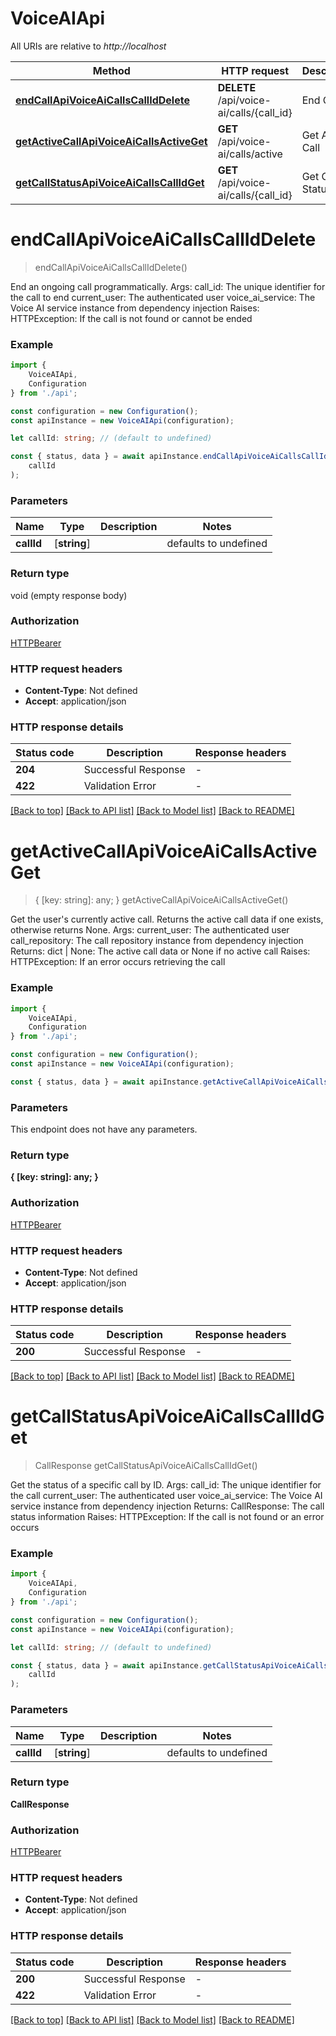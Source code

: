 # VoiceAIApi

All URIs are relative to *http://localhost*

|Method | HTTP request | Description|
|------------- | ------------- | -------------|
|[**endCallApiVoiceAiCallsCallIdDelete**](#endcallapivoiceaicallscalliddelete) | **DELETE** /api/voice-ai/calls/{call_id} | End Call|
|[**getActiveCallApiVoiceAiCallsActiveGet**](#getactivecallapivoiceaicallsactiveget) | **GET** /api/voice-ai/calls/active | Get Active Call|
|[**getCallStatusApiVoiceAiCallsCallIdGet**](#getcallstatusapivoiceaicallscallidget) | **GET** /api/voice-ai/calls/{call_id} | Get Call Status|

# **endCallApiVoiceAiCallsCallIdDelete**
> endCallApiVoiceAiCallsCallIdDelete()

End an ongoing call programmatically.  Args:     call_id: The unique identifier for the call to end     current_user: The authenticated user     voice_ai_service: The Voice AI service instance from dependency injection  Raises:     HTTPException: If the call is not found or cannot be ended

### Example

```typescript
import {
    VoiceAIApi,
    Configuration
} from './api';

const configuration = new Configuration();
const apiInstance = new VoiceAIApi(configuration);

let callId: string; // (default to undefined)

const { status, data } = await apiInstance.endCallApiVoiceAiCallsCallIdDelete(
    callId
);
```

### Parameters

|Name | Type | Description  | Notes|
|------------- | ------------- | ------------- | -------------|
| **callId** | [**string**] |  | defaults to undefined|


### Return type

void (empty response body)

### Authorization

[HTTPBearer](../README.md#HTTPBearer)

### HTTP request headers

 - **Content-Type**: Not defined
 - **Accept**: application/json


### HTTP response details
| Status code | Description | Response headers |
|-------------|-------------|------------------|
|**204** | Successful Response |  -  |
|**422** | Validation Error |  -  |

[[Back to top]](#) [[Back to API list]](../README.md#documentation-for-api-endpoints) [[Back to Model list]](../README.md#documentation-for-models) [[Back to README]](../README.md)

# **getActiveCallApiVoiceAiCallsActiveGet**
> { [key: string]: any; } getActiveCallApiVoiceAiCallsActiveGet()

Get the user\'s currently active call.  Returns the active call data if one exists, otherwise returns None.  Args:     current_user: The authenticated user     call_repository: The call repository instance from dependency injection  Returns:     dict | None: The active call data or None if no active call  Raises:     HTTPException: If an error occurs retrieving the call

### Example

```typescript
import {
    VoiceAIApi,
    Configuration
} from './api';

const configuration = new Configuration();
const apiInstance = new VoiceAIApi(configuration);

const { status, data } = await apiInstance.getActiveCallApiVoiceAiCallsActiveGet();
```

### Parameters
This endpoint does not have any parameters.


### Return type

**{ [key: string]: any; }**

### Authorization

[HTTPBearer](../README.md#HTTPBearer)

### HTTP request headers

 - **Content-Type**: Not defined
 - **Accept**: application/json


### HTTP response details
| Status code | Description | Response headers |
|-------------|-------------|------------------|
|**200** | Successful Response |  -  |

[[Back to top]](#) [[Back to API list]](../README.md#documentation-for-api-endpoints) [[Back to Model list]](../README.md#documentation-for-models) [[Back to README]](../README.md)

# **getCallStatusApiVoiceAiCallsCallIdGet**
> CallResponse getCallStatusApiVoiceAiCallsCallIdGet()

Get the status of a specific call by ID.  Args:     call_id: The unique identifier for the call     current_user: The authenticated user     voice_ai_service: The Voice AI service instance from dependency injection  Returns:     CallResponse: The call status information  Raises:     HTTPException: If the call is not found or an error occurs

### Example

```typescript
import {
    VoiceAIApi,
    Configuration
} from './api';

const configuration = new Configuration();
const apiInstance = new VoiceAIApi(configuration);

let callId: string; // (default to undefined)

const { status, data } = await apiInstance.getCallStatusApiVoiceAiCallsCallIdGet(
    callId
);
```

### Parameters

|Name | Type | Description  | Notes|
|------------- | ------------- | ------------- | -------------|
| **callId** | [**string**] |  | defaults to undefined|


### Return type

**CallResponse**

### Authorization

[HTTPBearer](../README.md#HTTPBearer)

### HTTP request headers

 - **Content-Type**: Not defined
 - **Accept**: application/json


### HTTP response details
| Status code | Description | Response headers |
|-------------|-------------|------------------|
|**200** | Successful Response |  -  |
|**422** | Validation Error |  -  |

[[Back to top]](#) [[Back to API list]](../README.md#documentation-for-api-endpoints) [[Back to Model list]](../README.md#documentation-for-models) [[Back to README]](../README.md)

